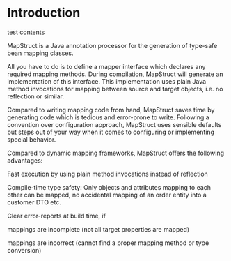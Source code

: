 # Introduction

<PasswordReveal correctPassword='123456' hint="输入密码以查看隐藏内容">

test contents

</PasswordReveal>

MapStruct is a Java annotation processor for the generation of type-safe bean mapping classes.

All you have to do is to define a mapper interface which declares any required mapping methods. During compilation, MapStruct will generate an implementation of this interface. This implementation uses plain Java method invocations for mapping between source and target objects, i.e. no reflection or similar.

Compared to writing mapping code from hand, MapStruct saves time by generating code which is tedious and error-prone to write. Following a convention over configuration approach, MapStruct uses sensible defaults but steps out of your way when it comes to configuring or implementing special behavior.

Compared to dynamic mapping frameworks, MapStruct offers the following advantages:

Fast execution by using plain method invocations instead of reflection

Compile-time type safety: Only objects and attributes mapping to each other can be mapped, no accidental mapping of an order entity into a customer DTO etc.

Clear error-reports at build time, if

mappings are incomplete (not all target properties are mapped)

mappings are incorrect (cannot find a proper mapping method or type conversion)